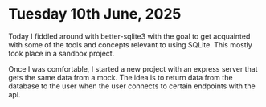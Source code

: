 # Tuesday 10th June, 2025

Today I fiddled around with better-sqlite3 with the goal to get acquainted with some of the tools and concepts relevant to using SQLite. This mostly took place in a sandbox project.

Once I was comfortable, I started a new project with an express server that gets the same data from a mock. The idea is to return data from the database to the user when the user connects to certain endpoints with the api.
